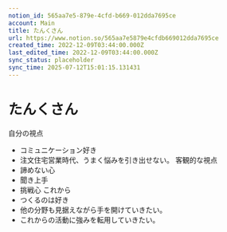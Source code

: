 ```yaml
---
notion_id: 565aa7e5-879e-4cfd-b669-012dda7695ce
account: Main
title: たんくさん
url: https://www.notion.so/565aa7e5879e4cfdb669012dda7695ce
created_time: 2022-12-09T03:44:00.000Z
last_edited_time: 2022-12-09T03:44:00.000Z
sync_status: placeholder
sync_time: 2025-07-12T15:01:15.131431
---
```

# たんくさん

自分の視点
- コミュニケーション好き
- 注文住宅営業時代、うまく悩みを引き出せない。
客観的な視点
- 諦めない心
- 聞き上手
- 挑戦心
これから
- つくるのは好き
- 他の分野も見据えながら手を開けていきたい。
- これからの活動に強みを転用していきたい。